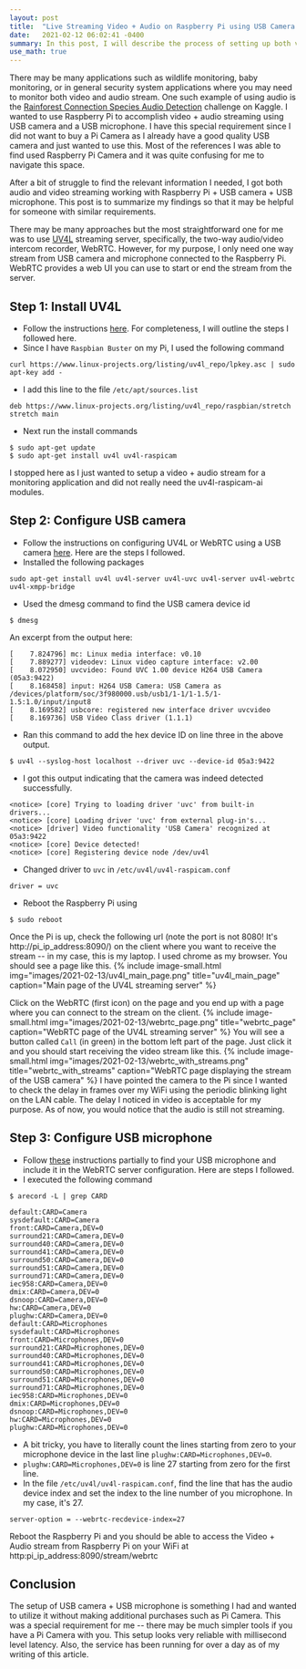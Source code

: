 ```yaml
---
layout: post
title:  "Live Streaming Video + Audio on Raspberry Pi using USB Camera and Microphone"
date:   2021-02-12 06:02:41 -0400
summary: In this post, I will describe the process of setting up both video and audio stream for live monitoring on Raspberry Pi 2 model B.
use_math: true
---
```

There may be many applications such as wildlife monitoring, baby monitoring, or in general security system applications where you may need to monitor both video and audio stream. One such example of using audio is the [Rainforest Connection Species Audio Detection](https://www.kaggle.com/c/rfcx-species-audio-detection) challenge on Kaggle. I wanted to use Raspberry Pi to accomplish video + audio streaming using USB camera and a USB microphone. I have this special requirement since I did not want to buy a Pi Camera as I already have a good quality USB camera and just wanted to use this. Most of the references I was able to find used Raspberry Pi Camera and it was quite confusing for me to navigate this space.

After a bit of struggle to find the relevant information I needed, I got both audio and video streaming working with Raspberry Pi + USB camera + USB microphone. This post is to summarize my findings so that it may be helpful for someone with similar requirements.

There may be many approaches but the most straightforward one for me was to use [UV4L](https://www.linux-projects.org/uv4l/) streaming server, specifically, the two-way audio/video intercom recorder, WebRTC. However, for my purpose, I only need one way stream from USB camera and microphone connected to the Raspberry Pi. WebRTC provides a web UI you can use to start or end the stream from the server.

## Step 1: Install UV4L
* Follow the instructions [here](https://www.linux-projects.org/uv4l/installation/). For completeness, I will outline the steps I followed here.
* Since I have `Raspbian Buster` on my Pi, I used the following command
```code
curl https://www.linux-projects.org/listing/uv4l_repo/lpkey.asc | sudo apt-key add -
```
* I add this line to the file `/etc/apt/sources.list`
```code
deb https://www.linux-projects.org/listing/uv4l_repo/raspbian/stretch stretch main
```
* Next run the install commands
```code
$ sudo apt-get update
$ sudo apt-get install uv4l uv4l-raspicam
```
I stopped here as I just wanted to setup a video + audio stream for a monitoring application and did not really need the uv4l-raspicam-ai modules.

## Step 2: Configure USB camera
* Follow the instructions on configuring UV4L or WebRTC using a USB camera [here](https://raspberrypi.stackexchange.com/questions/39690/configuring-uv4l-for-webrtc-using-usb-camera-on-rpi2-raspbian). Here are the steps I followed.
* Installed the following packages
```code
sudo apt-get install uv4l uv4l-server uv4l-uvc uv4l-server uv4l-webrtc uv4l-xmpp-bridge
```
* Used the dmesg command to find the USB camera device id
```code
$ dmesg
```
An excerpt from the output here:
```shell
[    7.824796] mc: Linux media interface: v0.10
[    7.889277] videodev: Linux video capture interface: v2.00
[    8.072950] uvcvideo: Found UVC 1.00 device H264 USB Camera (05a3:9422)
[    8.168458] input: H264 USB Camera: USB Camera as /devices/platform/soc/3f980000.usb/usb1/1-1/1-1.5/1-1.5:1.0/input/input8
[    8.169582] usbcore: registered new interface driver uvcvideo
[    8.169736] USB Video Class driver (1.1.1)
```
* Ran this command to add the hex device ID on line three in the above output.
```code
$ uv4l --syslog-host localhost --driver uvc --device-id 05a3:9422
```
* I got this output indicating that the camera was indeed detected successfully.

```code
<notice> [core] Trying to loading driver 'uvc' from built-in drivers...
<notice> [core] Loading driver 'uvc' from external plug-in's...
<notice> [driver] Video functionality 'USB Camera' recognized at 05a3:9422
<notice> [core] Device detected!
<notice> [core] Registering device node /dev/uv4l
```

* Changed driver to `uvc` in `/etc/uv4l/uv4l-raspicam.conf`
```code
driver = uvc
```
* Reboot the Raspberry Pi using
```code
$ sudo reboot
```
Once the Pi is up, check the following url (note the port is not 8080! It's http://pi_ip_address:8090/) on the client where you want to receive the stream -- in my case, this is my laptop. I used chrome as my browser. You should see a page like this.
{% include image-small.html img="images/2021-02-13/uv4l_main_page.png" title="uv4l_main_page" caption="Main page of the UV4L streaming server" %}

Click on the WebRTC (first icon) on the page and you end up with a page where you can connect to the stream on the client.
{% include image-small.html img="images/2021-02-13/webrtc_page.png" title="webrtc_page" caption="WebRTC page of the UV4L streaming server" %}
You will see a button called `Call` (in green) in the bottom left part of the page. Just click it and you should start receiving the video stream like this.
{% include image-small.html img="images/2021-02-13/webrtc_with_streams.png" title="webrtc_with_streams" caption="WebRTC page displaying the stream of the USB camera" %}
I have pointed the camera to the Pi since I wanted to check the delay in frames over my WiFi using the periodic blinking light on the LAN cable. The delay I noticed in video is acceptable for my purpose. As of now, you would notice that the audio is still not streaming.

## Step 3: Configure USB microphone
* Follow [these](https://www.raspberrypi.org/forums/viewtopic.php?f=41&t=230542&p=1558833&sid=5aff4015678bebbd51fe3ac23142dd84#p1558833) instructions partially to find your USB microphone and include it in the WebRTC server configuration. Here are steps I followed.
* I executed the following command
```code
$ arecord -L | grep CARD
```
```
default:CARD=Camera
sysdefault:CARD=Camera
front:CARD=Camera,DEV=0
surround21:CARD=Camera,DEV=0
surround40:CARD=Camera,DEV=0
surround41:CARD=Camera,DEV=0
surround50:CARD=Camera,DEV=0
surround51:CARD=Camera,DEV=0
surround71:CARD=Camera,DEV=0
iec958:CARD=Camera,DEV=0
dmix:CARD=Camera,DEV=0
dsnoop:CARD=Camera,DEV=0
hw:CARD=Camera,DEV=0
plughw:CARD=Camera,DEV=0
default:CARD=Microphones
sysdefault:CARD=Microphones
front:CARD=Microphones,DEV=0
surround21:CARD=Microphones,DEV=0
surround40:CARD=Microphones,DEV=0
surround41:CARD=Microphones,DEV=0
surround50:CARD=Microphones,DEV=0
surround51:CARD=Microphones,DEV=0
surround71:CARD=Microphones,DEV=0
iec958:CARD=Microphones,DEV=0
dmix:CARD=Microphones,DEV=0
dsnoop:CARD=Microphones,DEV=0
hw:CARD=Microphones,DEV=0
plughw:CARD=Microphones,DEV=0
```
* A bit tricky, you have to literally count the lines starting from zero to your microphone device in the last line `plughw:CARD=Microphones,DEV=0`.
* `plughw:CARD=Microphones,DEV=0` is line 27 starting from zero for the first line.
* In the file `/etc/uv4l/uv4l-raspicam.conf`, find the line that has the audio device index and set the index to the line number of you microphone. In my case, it's 27.
```code
server-option = --webrtc-recdevice-index=27
```
Reboot the Raspberry Pi and you should be able to access the Video + Audio stream from Raspberry Pi on your WiFi at http:pi_ip_address:8090/stream/webrtc

## Conclusion
The setup of USB camera + USB microphone is something I had and wanted to utilize it without making additional purchases such as Pi Camera. This was a special requirement for me -- there may be much simpler tools if you have a Pi Camera with you. This setup looks very reliable with millisecond level latency. Also, the service has been running for over a day as of my writing of this article.